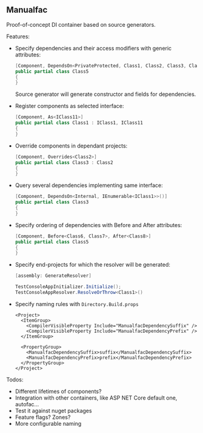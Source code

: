 ## Manualfac

Proof-of-concept DI container based on source generators.

Features:

- Specify dependencies and their access modifiers with generic attributes:
  ```csharp
  [Component, DependsOn<PrivateProtected, Class1, Class2, Class3, Class4>]
  public partial class Class5
  {
  }
  ```
  Source generator will generate constructor and fields for dependencies.
- Register components as selected interface:
  ```csharp
  [Component, As<IClass11>]
  public partial class Class1 : IClass1, IClass11
  {
  }
  ```
- Override components in dependant projects:
  ```csharp
  [Component, Overrides<Class2>]
  public partial class Class3 : Class2
  {
  }
  ```
- Query several dependencies implementing same interface:
  ```csharp
  [Component, DependsOn<Internal, IEnumerable<IClass1>>()]
  public partial class Class3
  {
  }
  ```
  
- Specify ordering of dependencies with Before and After attributes:
  ```csharp
  [Component, Before<Class6, Class7>, After<Class8>]
  public partial class Class5
  {
  }
  ```

- Specify end-projects for which the resolver will be generated:
  ```csharp
  [assembly: GenerateResolver]  
  ```

  ```csharp
  TestConsoleAppInitializer.Initialize();
  TestConsoleAppResolver.ResolveOrThrow<Class1>()
  ```
- Specify naming rules with `Directory.Build.props`
  ```msbuild
  <Project>
    <ItemGroup>
      <CompilerVisibleProperty Include="ManualfacDependencySuffix" />
      <CompilerVisibleProperty Include="ManualfacDependencyPrefix" />
    </ItemGroup>

    <PropertyGroup>
      <ManualfacDependencySuffix>suffix</ManualfacDependencySuffix>
      <ManualfacDependencyPrefix>prefix</ManualfacDependencyPrefix>
    </PropertyGroup>
  </Project>
  ```

Todos:

- Different lifetimes of components?
- Integration with other containers, like ASP NET Core default one, autofac...
- Test it against nuget packages
- Feature flags? Zones?
- More configurable naming